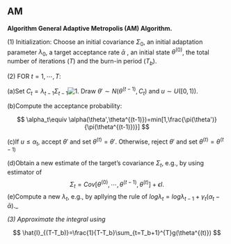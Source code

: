 ## AM

**Algorithm General Adaptive Metropolis (AM) Algorithm.**

$(1)$ Initialization: Choose an initial covariance $\Sigma_0$, an initial adaptation parameter $\lambda_0$, a target acceptance rate $\bar{\alpha}$ , an initial state $\theta^{(0)}$, the total number of iterations $(T)$ and the burn-in period $(T_b)$.

$(2)$ FOR $t=1,\cdots,T$:

(a)Set $C_t=\lambda_{t-1}\Sigma_{t-1}$![1](https://latex.codecogs.com/gif.latex?\\C_t=\lambda_{t-1}\Sigma_{t-1}). Draw $\theta'\sim N(\theta^{(t-1)},C_t)$ and $u\sim U([0,1))$.

(b)Compute the acceptance probability:

$$
\alpha_t\equiv \alpha(\theta',\theta^{(t-1)})=min[1,\frac{\pi(\theta')}{\pi(\theta^{(t-1)})}]
$$


(c)If $u\leq \alpha_t$, accept $\theta'$ and set $\theta^{(t)}=\theta'$. Otherwise, reject $\theta'$ and set $\theta^{(t)}=\theta^{(t-1)}$

(d)Obtain a new estimate of the target’s covariance $\Sigma_t$, e.g., by using estimator of 
$$
\Sigma_t=Cov[\theta^{(0)},\cdots,\theta^{(t-1)},\theta^{(t)}]+\epsilon I​.
$$
(e)Compute a new $\lambda_t$, e.g., by apllying the rule of $log\lambda_t=log\lambda_{t-1}+\gamma_t(\alpha_t-\bar{\alpha})$._

_$(3)$ Approximate the integral using_

$$
\hat{I}_{(T-T_b)}=\frac{1}{T-T_b}\sum_{t=T_b+1}^{T}g(\theta^{(t)})
$$

